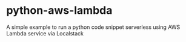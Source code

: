 # python-aws-lambda
A simple example to run a python code snippet serverless using AWS Lambda service via Localstack 

